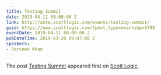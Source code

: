 ```yaml
---
title: Testing Summit
date: 2019-04-11 00:00:00 Z
link: http://ante.scottlogic.com/events/testing-summit/
guid: https://www.scottlogic.com/?post_type=events&p=5799
eventDate: 2019-04-11 00:00:00 Z
pubDateTime: 2019-03-20 09:47:08 Z
speakers:
- Parveen Khan
---
```


<p>The post <a rel="nofollow" href="http://ante.scottlogic.com/events/testing-summit/">Testing Summit</a> appeared first on <a rel="nofollow" href="http://ante.scottlogic.com">Scott Logic</a>.</p>